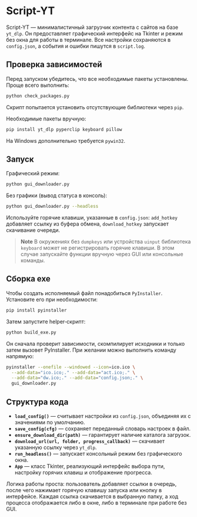 # Script-YT

Script-YT — минималистичный загрузчик контента с сайтов на базе `yt_dlp`.
Он предоставляет графический интерфейс на Tkinter и режим без окна
для работы в терминале. Все настройки сохраняются в `config.json`,
а события и ошибки пишутся в `script.log`.

## Проверка зависимостей

Перед запуском убедитесь, что все необходимые пакеты установлены.
Проще всего выполнить:

```bash
python check_packages.py
```

Скрипт попытается установить отсутствующие библиотеки через `pip`.

Необходимые пакеты вручную:

```bash
pip install yt_dlp pyperclip keyboard pillow
```

На Windows дополнительно требуется `pywin32`.

## Запуск

Графический режим:

```bash
python gui_downloader.py
```

Без графики (вывод статуса в консоль):

```bash
python gui_downloader.py --headless
```

Используйте горячие клавиши, указанные в `config.json`:
`add_hotkey` добавляет ссылку из буфера обмена,
`download_hotkey` запускает скачивание очереди.

> **Note**
> В окружениях без `dumpkeys` или устройства `uinput`
> библиотека `keyboard` может не регистрировать горячие клавиши.
> В этом случае запускайте функции вручную через GUI или консольные
> команды.

## Сборка exe

Чтобы создать исполняемый файл понадобиться `PyInstaller`. Установите
его при необходимости:

```bash
pip install pyinstaller
```

Затем запустите helper‑скрипт:

```bash
python build_exe.py
```

Он сначала проверит зависимости, скомпилирует исходники и только
затем вызовет PyInstaller. При
желании можно выполнить команду напрямую:

```bash
pyinstaller --onefile --windowed --icon=ico.ico \
  --add-data="ico.ico;." --add-data="act.ico;." \
  --add-data="dw.ico;." --add-data="config.json;." \
  gui_downloader.py
```

## Структура кода

- **`load_config()`** — считывает настройки из `config.json`,
  объединяя их с значениями по умолчанию.
- **`save_config(cfg)`** — сохраняет переданный словарь настроек в файл.
- **`ensure_download_dir(path)`** — гарантирует наличие каталога загрузок.
- **`download_url(url, folder, progress_callback)`** — скачивает указанную
  ссылку через `yt_dlp`.
- **`run_headless()`** — запускает консольный режим без графического окна.
- **`App`** — класс Tkinter, реализующий интерфейс выбора пути, настройку
  горячих клавиш и отображение прогресса.

Логика работы проста: пользователь добавляет ссылки в очередь, после чего
нажимает горячую клавишу запуска или кнопку в интерфейсе. Каждая ссылка
скачивается в выбранную папку, а ход процесса отображается либо в окне,
либо в терминале при работе без GUI.

